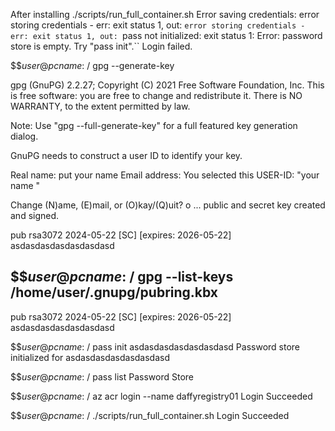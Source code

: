 After installing 
./scripts/run_full_container.sh 
Error saving credentials: error storing credentials - err: exit status 1, out: `error storing credentials - err: exit status 1, out: `pass not initialized: exit status 1: Error: password store is empty. Try "pass init".``
Login failed.

$$$user@pcname:~/$ gpg --generate-key

gpg (GnuPG) 2.2.27; Copyright (C) 2021 Free Software Foundation, Inc.
This is free software: you are free to change and redistribute it.
There is NO WARRANTY, to the extent permitted by law.

Note: Use "gpg --full-generate-key" for a full featured key generation dialog.

GnuPG needs to construct a user ID to identify your key.

Real name: put your name
Email address: 
You selected this USER-ID:
    "your name <youremail>"

Change (N)ame, (E)mail, or (O)kay/(Q)uit? o
...
public and secret key created and signed.

pub   rsa3072 2024-05-22 [SC] [expires: 2026-05-22]
      asdasdasdasdasdasdasd



$$$user@pcname:~/$ gpg --list-keys
/home/user/.gnupg/pubring.kbx
-------------------------------
pub   rsa3072 2024-05-22 [SC] [expires: 2026-05-22]
      asdasdasdasdasdasdasd

$$$user@pcname:~/$ pass init asdasdasdasdasdasdasd
Password store initialized for asdasdasdasdasdasdasd

$$$user@pcname:~/$ pass list
Password Store

$$$user@pcname:~/$ az acr login --name daffyregistry01
Login Succeeded

$$$user@pcname:~/$ ./scripts/run_full_container.sh 
Login Succeeded

